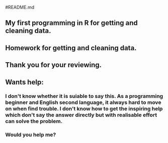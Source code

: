 #README.md
## My first programming in R for getting and cleaning data.
## Homework for getting and cleaning data.
## Thank you for your reviewing.
## Wants help:
### I don't know whether it is suiable to say this. As a programming beginner and English second language, it always hard to move on when find trouble. I don't know how to get the inspiring help which don't say the answer directly but with realisable effort can solve the problem.
### Would you help me?